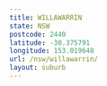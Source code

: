 ```yaml
---
title: WILLAWARRIN
state: NSW
postcode: 2440
latitude: -30.375791
longitude: 153.019648
url: /nsw/willawarrin/
layout: suburb
---
```

